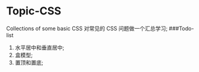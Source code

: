 # Topic-CSS
Collections of some basic CSS
对常见的 CSS 问题做一个汇总学习;
###Todo-list
1. 水平居中和垂直居中;
2. 盒模型;
3. 置顶和置底;
